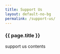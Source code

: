 ```yaml
---
title: Support Us
layout: default-no-bg
permalink: /support-us/
---
```


<h3 class="no-bg">{{ page.title }}</h3>

support us contents